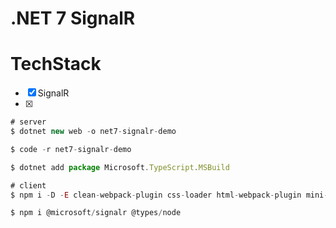 # .NET 7 SignalR

# TechStack

- [x] SignalR
- [x]

```javascript
# server
$ dotnet new web -o net7-signalr-demo

$ code -r net7-signalr-demo

$ dotnet add package Microsoft.TypeScript.MSBuild

# client
$ npm i -D -E clean-webpack-plugin css-loader html-webpack-plugin mini-css-extract-plugin ts-loader typescript webpack webpack-cli

$ npm i @microsoft/signalr @types/node
```
